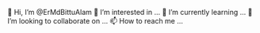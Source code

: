 👋 Hi, I’m @ErMdBittuAlam
👀 I’m interested in ...
🌱 I’m currently learning ...
💞️ I’m looking to collaborate on ...
📫 How to reach me ...
